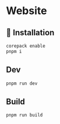 # Website

## 🚀 Installation

```bash
corepack enable
pnpm i
```

## Dev

```bash
pnpm run dev
```

## Build

```bash
pnpm run build
```
